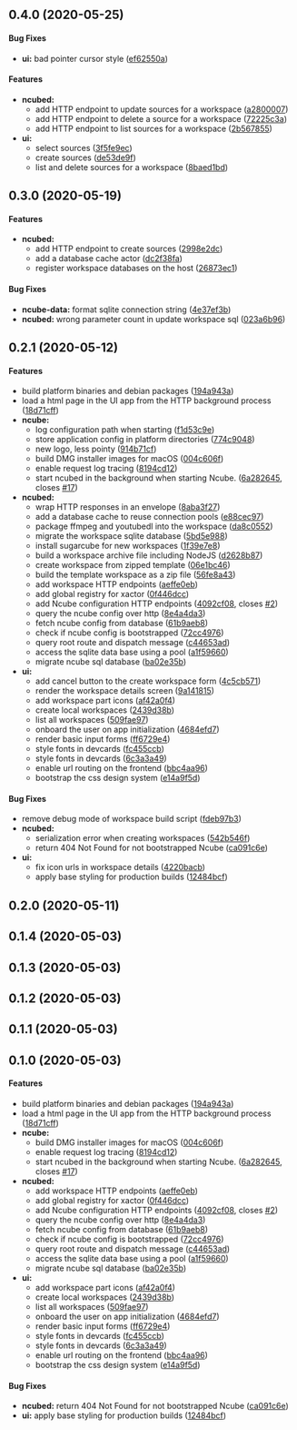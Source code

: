 <a name="0.4.0"></a>
## 0.4.0 (2020-05-25)


#### Bug Fixes

* **ui:**  bad pointer cursor style ([ef62550a](ef62550a))

#### Features

* **ncubed:**
  *  add HTTP endpoint to update sources for a workspace ([a2800007](a2800007))
  *  add HTTP endpoint to delete a source for a workspace ([72225c3a](72225c3a))
  *  add HTTP endpoint to list sources for a workspace ([2b567855](2b567855))
* **ui:**
  *  select sources ([3f5fe9ec](3f5fe9ec))
  *  create sources ([de53de9f](de53de9f))
  *  list and delete sources for a workspace ([8baed1bd](8baed1bd))



<a name="0.3.0"></a>
## 0.3.0 (2020-05-19)


#### Features

* **ncubed:**
  *  add HTTP endpoint to create sources ([2998e2dc](2998e2dc))
  *  add a database cache actor ([dc2f38fa](dc2f38fa))
  *  register workspace databases on the host ([26873ec1](26873ec1))

#### Bug Fixes

* **ncube-data:**  format sqlite connection string ([4e37ef3b](4e37ef3b))
* **ncubed:**  wrong parameter count in update workspace sql ([023a6b96](023a6b96))



<a name="0.2.1"></a>
## 0.2.1 (2020-05-12)


#### Features

*   build platform binaries and debian packages ([194a943a](194a943a))
*   load a html page in the UI app from the HTTP background process ([18d71cff](18d71cff))
* **ncube:**
  *  log configuration path when starting ([f1d53c9e](f1d53c9e))
  *  store application config in platform directories ([774c9048](774c9048))
  *  new logo, less pointy ([914b71cf](914b71cf))
  *  build DMG installer images for macOS ([004c606f](004c606f))
  *  enable request log tracing ([8194cd12](8194cd12))
  *  start ncubed in the background when starting Ncube. ([6a282645](6a282645), closes [#17](17))
* **ncubed:**
  *  wrap HTTP responses in an envelope ([8aba3f27](8aba3f27))
  *  add a database cache to reuse connection pools ([e88cec97](e88cec97))
  *  package ffmpeg and youtubedl into the workspace ([da8c0552](da8c0552))
  *  migrate the workspace sqlite database ([5bd5e988](5bd5e988))
  *  install sugarcube for new workspaces ([1f39e7e8](1f39e7e8))
  *  build a workspace archive file including NodeJS ([d2628b87](d2628b87))
  *  create workspace from zipped template ([06e1bc46](06e1bc46))
  *  build the template workspace as a zip file ([56fe8a43](56fe8a43))
  *  add workspace HTTP endpoints ([aeffe0eb](aeffe0eb))
  *  add global registry for xactor ([0f446dcc](0f446dcc))
  *  add Ncube configuration HTTP endpoints ([4092cf08](4092cf08), closes [#2](2))
  *  query the ncube config over http ([8e4a4da3](8e4a4da3))
  *  fetch ncube config from database ([61b9aeb8](61b9aeb8))
  *  check if ncube config is bootstrapped ([72cc4976](72cc4976))
  *  query root route and dispatch message ([c44653ad](c44653ad))
  *  access the sqlite data base using a pool ([a1f59660](a1f59660))
  *  migrate ncube sql database ([ba02e35b](ba02e35b))
* **ui:**
  *  add cancel button to the create workspace form ([4c5cb571](4c5cb571))
  *  render the workspace details screen ([9a141815](9a141815))
  *  add workspace part icons ([af42a0f4](af42a0f4))
  *  create local workspaces ([2439d38b](2439d38b))
  *  list all workspaces ([509fae97](509fae97))
  *  onboard the user on app initialization ([4684efd7](4684efd7))
  *  render basic input forms ([ff6729e4](ff6729e4))
  *  style fonts in devcards ([fc455ccb](fc455ccb))
  *  style fonts in devcards ([6c3a3a49](6c3a3a49))
  *  enable url routing on the frontend ([bbc4aa96](bbc4aa96))
  *  bootstrap the css design system ([e14a9f5d](e14a9f5d))

#### Bug Fixes

*   remove debug mode of workspace build script ([fdeb97b3](fdeb97b3))
* **ncubed:**
  *  serialization error when creating workspaces ([542b546f](542b546f))
  *  return 404 Not Found for not bootstrapped Ncube ([ca091c6e](ca091c6e))
* **ui:**
  *  fix icon urls in workspace details ([4220bacb](4220bacb))
  *  apply base styling for production builds ([12484bcf](12484bcf))



<a name="0.2.0"></a>
## 0.2.0 (2020-05-11)




<a name="0.1.4"></a>
## 0.1.4 (2020-05-03)




<a name="0.1.3"></a>
## 0.1.3 (2020-05-03)




<a name="0.1.2"></a>
## 0.1.2 (2020-05-03)




<a name="0.1.1"></a>
## 0.1.1 (2020-05-03)




<a name="0.1.0"></a>
## 0.1.0 (2020-05-03)


#### Features

*   build platform binaries and debian packages ([194a943a](194a943a))
*   load a html page in the UI app from the HTTP background process ([18d71cff](18d71cff))
* **ncube:**
  *  build DMG installer images for macOS ([004c606f](004c606f))
  *  enable request log tracing ([8194cd12](8194cd12))
  *  start ncubed in the background when starting Ncube. ([6a282645](6a282645), closes [#17](17))
* **ncubed:**
  *  add workspace HTTP endpoints ([aeffe0eb](aeffe0eb))
  *  add global registry for xactor ([0f446dcc](0f446dcc))
  *  add Ncube configuration HTTP endpoints ([4092cf08](4092cf08), closes [#2](2))
  *  query the ncube config over http ([8e4a4da3](8e4a4da3))
  *  fetch ncube config from database ([61b9aeb8](61b9aeb8))
  *  check if ncube config is bootstrapped ([72cc4976](72cc4976))
  *  query root route and dispatch message ([c44653ad](c44653ad))
  *  access the sqlite data base using a pool ([a1f59660](a1f59660))
  *  migrate ncube sql database ([ba02e35b](ba02e35b))
* **ui:**
  *  add workspace part icons ([af42a0f4](af42a0f4))
  *  create local workspaces ([2439d38b](2439d38b))
  *  list all workspaces ([509fae97](509fae97))
  *  onboard the user on app initialization ([4684efd7](4684efd7))
  *  render basic input forms ([ff6729e4](ff6729e4))
  *  style fonts in devcards ([fc455ccb](fc455ccb))
  *  style fonts in devcards ([6c3a3a49](6c3a3a49))
  *  enable url routing on the frontend ([bbc4aa96](bbc4aa96))
  *  bootstrap the css design system ([e14a9f5d](e14a9f5d))

#### Bug Fixes

* **ncubed:**  return 404 Not Found for not bootstrapped Ncube ([ca091c6e](ca091c6e))
* **ui:**  apply base styling for production builds ([12484bcf](12484bcf))



